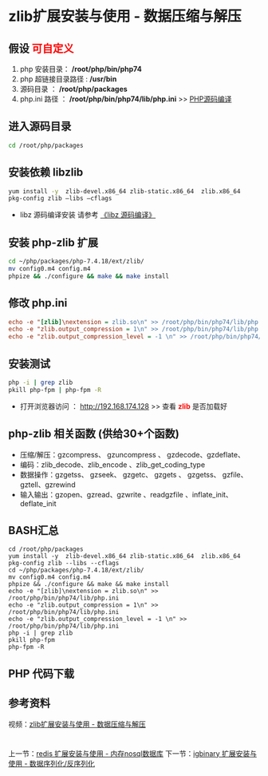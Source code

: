 # zlib扩展安装与使用 - 数据压缩与解压

## 假设 <font color="#FF0000">可自定义</font>
1. php 安装目录： **/root/php/bin/php74**
2. php 超链接目录路径 : **/usr/bin**
3. 源码目录 ： **/root/php/packages**
4. php.ini 路径 ： **/root/php/bin/php74/lib/php.ini** >> [PHP源码编译](http://www.19src.com/5.html)

## 进入源码目录
```BASH
cd /root/php/packages
```

## 安装依赖 libzlib
```BASH
yum install -y  zlib-devel.x86_64 zlib-static.x86_64  zlib.x86_64
pkg-config zlib –libs –cflags
```
- libz 源码编译安装 请参考 [《libz 源码编译》](http://www.19src.com/131.html "libz 源码编译")

## 安装 php-zlib 扩展
```BASH
cd ~/php/packages/php-7.4.18/ext/zlib/
mv config0.m4 config.m4
phpize && ./configure && make && make install
```

## 修改 php.ini
``` /root/php/bin/php74/lib/php.ini <<<
echo -e "[zlib]\nextension = zlib.so\n" >> /root/php/bin/php74/lib/php.ini
echo -e "zlib.output_compression = 1\n" >> /root/php/bin/php74/lib/php.ini
echo -e "zlib.output_compression_level = -1 \n" >> /root/php/bin/php74/lib/php.ini
```

## 安装测试
```bash
php -i | grep zlib
pkill php-fpm | php-fpm -R
```
- 打开浏览器访问 ： http://192.168.174.128 >> 查看 <font color=#FF0000> **zlib** </font> 是否加载好

## php-zlib 相关函数 (供给30+个函数)
- 压缩/解压：gzcompress、 gzuncompress 、 gzdecode、gzdeflate、 
- 编码：zlib_decode、zlib_encode 、zlib_get_coding_type
- 数据操作：gzgetss、 gzseek、 gzgetc、 gzgets 、 gzgetss、 gzfile、 gztell、gzrewind 
- 输入输出：gzopen、gzread、gzwrite 、readgzfile 、inflate_init、deflate_init


## BASH汇总
```
cd /root/php/packages
yum install -y  zlib-devel.x86_64 zlib-static.x86_64  zlib.x86_64
pkg-config zlib --libs --cflags
cd ~/php/packages/php-7.4.18/ext/zlib/
mv config0.m4 config.m4
phpize && ./configure && make && make install
echo -e "[zlib]\nextension = zlib.so\n" >> /root/php/bin/php74/lib/php.ini
echo -e "zlib.output_compression = 1\n" >> /root/php/bin/php74/lib/php.ini
echo -e "zlib.output_compression_level = -1 \n" >> /root/php/bin/php74/lib/php.ini
php -i | grep zlib
pkill php-fpm
php-fpm -R
```

## PHP 代码下载

## 参考资料
视频：[zlib扩展安装与使用 - 数据压缩与解压](https://study.163.com/course/introduction.htm?courseId=1211778804&share=2&shareId=480000002265446#/courseDetail?tab=1 "zlib扩展安装与使用 - 数据压缩与解压")

#
上一节：[redis 扩展安装与使用 - 内存nosql数据库](http://www.19src.com/16.html)
下一节：[igbinary 扩展安装与使用 - 数据序列化/反序列化](http://www.19src.com/18.html)



